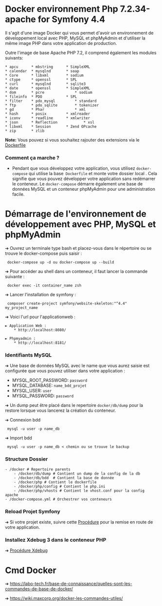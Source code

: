 # Docker environnement Php 7.2.34-apache for Symfony 4.4

Il s'agit d'une image Docker qui vous permet d'avoir un environnement de développement local avec PHP, MySQL et phpMyAdmin et d'utiliser la même image PHP dans votre application de production.

Outre l'image de base Apache PHP 7.2, il comprend également les modules suivants:

```
* apcu 		* mbstring 		* SimpleXML
* calendar 	* mysqlnd 		* soap
* Core 		* libxml 		* sodium
* ctype 	* openssl 		* SPL
* curl 		* mysqlnd 		* sqlite3
* date 		* openssl 		* SimpleXML
* dom 		* pcre 		        * sodium
* fileinfo 	* PDO 			* SPL
* filter 	* pdo_mysql 		* standard
* ftp 		* pdo_sqlite 		* tokenizer
* gd 		* Phar 		        * xml
* hash 		* posix 		* xmlreader
* iconv 	* readline 		* xmlwriter
* json 		* Reflection	        * xsl
* libxml 	* Session		* Zend OPcache
* zip		* zlib
```

**Note:**  Vous pouvez si vous souhaitez rajouter des extensions via le [Dockerfile](docker/php/dockerfile)

### Comment ça marche ?

* Pendant que vous développez votre application, vous utilisez `docker-compose` qui utilise la base` Dockerfile` et monte votre dossier local . Cela signifie que vous pouvez développer votre application sans redémarrer le conteneur. Le `docker-compose` démarre également une base de données MySQL et un conteneur phpMyAdmin pour une administration facile. 

# Démarrage de l'environnement de développement avec PHP, MySQL et phpMyAdmin 

➔ Ouvrez un terminale type bash et placez-vous dans le répertoire ou se trouve le docker-compose puis saisir :

```
 docker-compose up -d ou docker-compose up --build
```
➔ Pour accéder au shell dans un conteneur, il faut lancer la commande suivante :
```
 docker exec -it container_name zsh 
```
➔ Lancer l'installation de symfony : 
```
 composer create-project symfony/website-skeleton:"^4.4" my_project_name
```

➔ Voici l'url pour l'applicationweb :

    ► Application Web : 
        * http://localhost:8080/

    ► Phpmyadmin :
        * http://localhost:8181/


### Identifiants MySQL

➔ Une base de données MySQL avec le name que vous aurez saisie est configurée que vous pouvez utiliser dans votre application :

* MYSQL_ROOT_PASSWORD: `password`
* MYSQL_DATABASE: `name_bdd_projet`
* MYSQL_USER: `user`
* MYSQL_PASSWORD: `password`

➔ Un dump peut être placé dans le repertoire `docker/db/dump` pour la restore lorsque vous lancerez la création du conteneur. 

➔ Connexion bdd
```
 mysql -u user -p name_db 
```
➔ Import bdd
```
 mysql -u user -p name_db < chemin ou se trouve le backup
```


### Structure Dossier
```
- /docker # Repertoire parents
    - /docker/db/dump # Contient un dump de la config de la db
    - /docker/db/bdd  # Contient la base de donnée
    - /docker/php # Contient le dockerfile
    - /docker/php/config # Contient le php.ini
    - /docker/php/vhosts # Contient le vhost.conf pour la config apache
- /docker-compose.yml # Orchestrer vos conteneurs
```
### Reload Projet Symfony 
➔ Si votre projet existe, suivre cette [Procédure](README-procédure.md) pour la remise en route de votre application.

### Installez Xdebug 3 dans le conteneur PHP
➔ [Procédure Xdebug ](README_xdebug.md)

# Cmd Docker
➔ https://labo-tech.fr/base-de-connaissance/quelles-sont-les-commandes-de-base-de-docker/

➔ https://wiki.maxcorp.org/docker-les-commandes-utiles/
